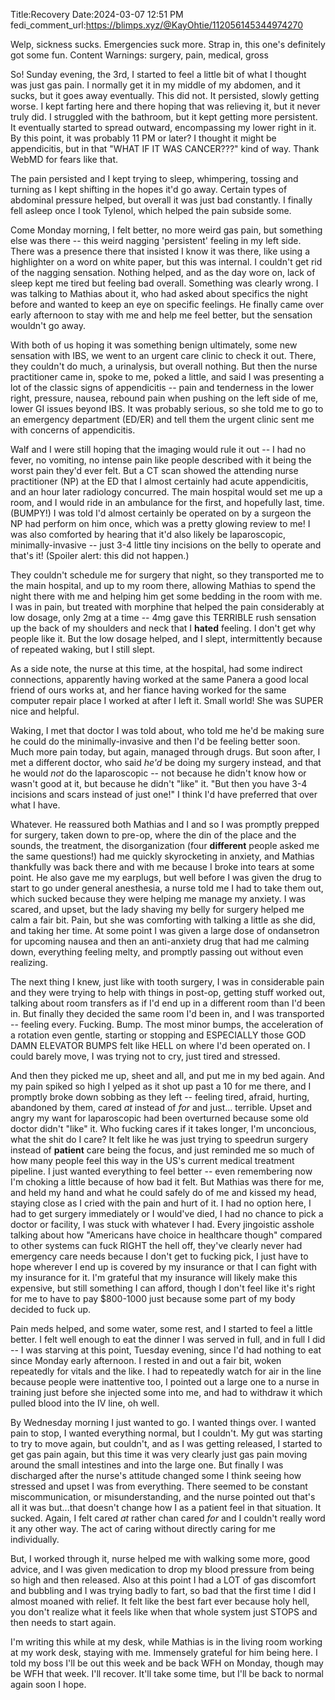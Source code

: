 Title:Recovery
Date:2024-03-07 12:51 PM
fedi_comment_url:https://blimps.xyz/@KayOhtie/112056145344974270

Welp, sickness sucks. Emergencies suck more. Strap in, this one's definitely got some fun. 
Content Warnings: surgery, pain, medical, gross

So! Sunday evening, the 3rd, I started to feel a little bit of what I thought was just gas pain. I normally get it in my middle of my abdomen, and it sucks, but it goes away eventually. This did not. It persisted, slowly getting worse. I kept farting here and there hoping that was relieving it, but it never truly did. I struggled with the bathroom, but it kept getting more persistent. It eventually started to spread outward, encompassing my lower right in it. By this point, it was probably 11 PM or later? I thought it might be appendicitis, but in that "WHAT IF IT WAS CANCER???" kind of way. Thank WebMD for fears like that.

The pain persisted and I kept trying to sleep, whimpering, tossing and turning as I kept shifting in the hopes it'd go away. Certain types of abdominal pressure helped, but overall it was just bad constantly. I finally fell asleep once I took Tylenol, which helped the pain subside some.

Come Monday morning, I felt better, no more weird gas pain, but something else was there -- this weird nagging 'persistent' feeling in my left side. There was a presence there that insisted I know it was there, like using a highlighter on a word on white paper, but this was internal. I couldn't get rid of the nagging sensation. Nothing helped, and as the day wore on, lack of sleep kept me tired but feeling bad overall. Something was clearly wrong. I was talking to Mathias about it, who had asked about specifics the night before and wanted to keep an eye on specific feelings. He finally came over early afternoon to stay with me and help me feel better, but the sensation wouldn't go away.

With both of us hoping it was something benign ultimately, some new sensation with IBS, we went to an urgent care clinic to check it out. There, they couldn't do much, a urinalysis, but overall nothing. But then the nurse practitioner came in, spoke to me, poked a little, and said I was presenting a lot of the classic signs of appendicitis -- pain and tenderness in the lower right, pressure, nausea, rebound pain when pushing on the left side of me, lower GI issues beyond IBS. It was probably serious, so she told me to go to an emergency department (ED/ER) and tell them the urgent clinic sent me with concerns of appendicitis.

Walf and I were still hoping that the imaging would rule it out -- I had no fever, no vomiting, no intense pain like people described with it being the worst pain they'd ever felt. But a CT scan showed the attending nurse practitioner (NP) at the ED that I almost certainly had acute appendicitis, and an hour later radiology concurred. The main hospital would set me up a room, and I would ride in an ambulance for the first, and hopefully last, time. (BUMPY!) I was told I'd almost certainly be operated on by a surgeon the NP had perform on him once, which was a pretty glowing review to me! I was also comforted by hearing that it'd also likely be laparoscopic, minimally-invasive -- just 3-4 little tiny incisions on the belly to operate and that's it! (Spoiler alert: this did not happen.)

They couldn't schedule me for surgery that night, so they transported me to the main hospital, and up to my room there, allowing Mathias to spend the night there with me and helping him get some bedding in the room with me. I was in pain, but treated with morphine that helped the pain considerably at low dosage, only 2mg at a time -- 4mg gave this TERRIBLE rush sensation up the back of my shoulders and neck that I **hated** feeling. I don't get why people like it. But the low dosage helped, and I slept, intermittently because of repeated waking, but I still slept.

As a side note, the nurse at this time, at the hospital, had some indirect connections, apparently having worked at the same Panera a good local friend of ours works at, and her fiance having worked for the same computer repair place I worked at after I left it. Small world! She was SUPER nice and helpful.

Waking, I met that doctor I was told about, who told me he'd be making sure he could do the minimally-invasive and then I'd be feeling better soon. Much more pain today, but again, managed through drugs. But soon after, I met a different doctor, who said _he'd_ be doing my surgery instead, and that he would _not_ do the laparoscopic -- not because he didn't know how or wasn't good at it, but because he didn't "like" it. "But then you have 3-4 incisions and scars instead of just one!" I think I'd have preferred that over what I have.

Whatever. He reassured both Mathias and I and so I was promptly prepped for surgery, taken down to pre-op, where the din of the place and the sounds, the treatment, the disorganization (four **different** people asked me the same questions!) had me quickly skyrocketing in anxiety, and Mathias thankfully was back there and with me because I broke into tears at some point. He also gave me my earplugs, but well before I was given the drug to start to go under general anesthesia, a nurse told me I had to take them out, which sucked because they were helping me manage my anxiety. I was scared, and upset, but the lady shaving my belly for surgery helped me calm a fair bit. Pain, but she was comforting with talking a little as she did, and taking her time. At some point I was given a large dose of ondansetron for upcoming nausea and then an anti-anxiety drug that had me calming down, everything feeling melty, and promptly passing out without even realizing.

The next thing I knew, just like with tooth surgery, I was in considerable pain and they were trying to help with things in post-op, getting stuff worked out, talking about room transfers as if I'd end up in a different room than I'd been in. But finally they decided the same room I'd been in, and I was transported -- feeling every. Fucking. Bump. The most minor bumps, the acceleration of a rotation even gentle, starting or stopping and ESPECIALLY those GOD DAMN ELEVATOR BUMPS felt like HELL on where I'd been operated on. I could barely move, I was trying not to cry, just tired and stressed.

And then they picked me up, sheet and all, and put me in my bed again. And my pain spiked so high I yelped as it shot up past a 10 for me there, and I promptly broke down sobbing as they left -- feeling tired, afraid, hurting, abandoned by them, cared _at_ instead of _for_ and just... terrible. Upset and angry my want for laparoscopic had been overturned because some old doctor didn't "like" it. Who fucking cares if it takes longer, I'm unconcious, what the shit do I care? It felt like he was just trying to speedrun surgery instead of **patient** care being the focus, and just reminded me so much of how many people feel this way in the US's current medical treatment pipeline. I just wanted everything to feel better -- even remembering now I'm choking a little because of how bad it felt. But Mathias was there for me, and held my hand and what he could safely do of me and kissed my head, staying close as I cried with the pain and hurt of it. I had no option here, I had to get surgery immediately or I would've died, I had no chance to pick a doctor or facility, I was stuck with whatever I had. Every jingoistic asshole talking about how "Americans have choice in healthcare though" compared to other systems can fuck RIGHT the hell off, they've clearly never had emergency care needs because I don't get to fucking pick, I just have to hope wherever I end up is covered by my insurance or that I can fight with my insurance for it. I'm grateful that my insurance will likely make this expensive, but still something I can afford, though I don't feel like it's right for me to have to pay $800-1000 just because some part of my body decided to fuck up.

Pain meds helped, and some water, some rest, and I started to feel a little better. I felt well enough to eat the dinner I was served in full, and in full I did -- I was starving at this point, Tuesday evening, since I'd had nothing to eat since Monday early afternoon. I rested in and out a fair bit, woken repeatedly for vitals and the like. I had to repeatedly watch for air in the line because people were inattentive too, I pointed out a large one to a nurse in training just before she injected some into me, and had to withdraw it which pulled blood into the IV line, oh well.

By Wednesday morning I just wanted to go. I wanted things over. I wanted pain to stop, I wanted everything normal, but I couldn't. My gut was starting to try to move again, but couldn't, and as I was getting released, I started to get gas pain again, but this time it was very clearly just gas pain moving around the small intestines and into the large one. But finally I was discharged after the nurse's attitude changed some I think seeing how stressed and upset I was from everything. There seemed to be constant miscommunication, or misunderstanding, and the nurse pointed out that's all it was but...that doesn't change how I as a patient feel in that situation. It sucked. Again, I felt cared _at_ rather chan cared _for_ and I couldn't really word it any other way. The act of caring without directly caring for me individually.

But, I worked through it, nurse helped me with walking some more, good advice, and I was given medication to drop my blood pressure from being so high and then released. Also at this point I had a LOT of gas discomfort and bubbling and I was trying badly to fart, so bad that the first time I did I almost moaned with relief. It felt like the best fart ever because holy hell, you don't realize what it feels like when that whole system just STOPS and then needs to start again.

I'm writing this while at my desk, while Mathias is in the living room working at my work desk, staying with me. Immensely grateful for him being here. I told my boss I'll be out this week and be back WFH on Monday, though may be WFH that week. I'll recover. It'll take some time, but I'll be back to normal again soon I hope.
